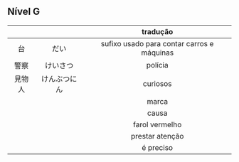 ## Nível G

|     |     | tradução |
|:---:|:---:|:--------:|
| 台 | だい | sufixo usado para contar carros e máquinas |
| 警察 | けいさつ | polícia |
| 見物人 | けんぶつにん | curiosos |
|  |  | marca |
|  |  | causa |
|  |  | farol vermelho |
|  |  | prestar atenção |
|  |  | é preciso |